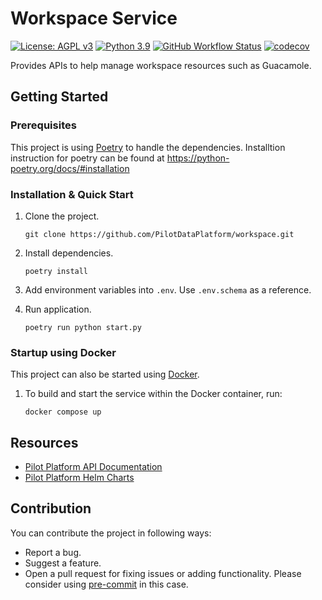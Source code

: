 # Workspace Service

[![License: AGPL v3](https://img.shields.io/badge/License-AGPL_v3-blue.svg?style=for-the-badge)](https://www.gnu.org/licenses/agpl-3.0)
[![Python 3.9](https://img.shields.io/badge/python-3.9-brightgreen?style=for-the-badge)](https://www.python.org/)
[![GitHub Workflow Status](https://img.shields.io/github/workflow/status/pilotdataplatform/workspace/ci/main?style=for-the-badge)](https://github.com/PilotDataPlatform/workspace/actions/workflows/cicd.yml)
[![codecov](https://img.shields.io/codecov/c/github/PilotDataPlatform/workspace?style=for-the-badge)](https://codecov.io/gh/PilotDataPlatform/workspace)

Provides APIs to help manage workspace resources such as Guacamole.

## Getting Started

### Prerequisites

This project is using [Poetry](https://python-poetry.org/docs/#installation) to handle the dependencies. Installtion instruction for poetry can be found at https://python-poetry.org/docs/#installation

### Installation & Quick Start

1. Clone the project.

       git clone https://github.com/PilotDataPlatform/workspace.git

2. Install dependencies.

       poetry install

3. Add environment variables into `.env`. Use `.env.schema` as a reference.

4. Run application.

       poetry run python start.py

### Startup using Docker

This project can also be started using [Docker](https://www.docker.com/get-started/).

1. To build and start the service within the Docker container, run:

       docker compose up


## Resources

* [Pilot Platform API Documentation](https://pilotdataplatform.github.io/api-docs/)
* [Pilot Platform Helm Charts](https://github.com/PilotDataPlatform/helm-charts/)

## Contribution

You can contribute the project in following ways:

* Report a bug.
* Suggest a feature.
* Open a pull request for fixing issues or adding functionality. Please consider
  using [pre-commit](https://pre-commit.com) in this case.
